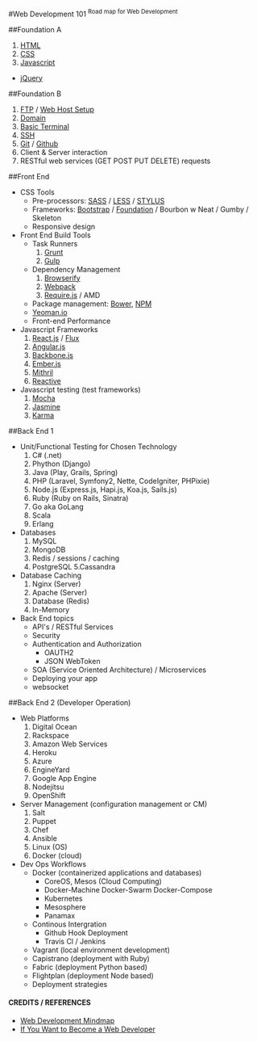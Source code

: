 #Web Development 101
<sup>Road map for Web Development</sup>

##Foundation A
1. [HTML](https://www.google.com/search?q=how+to+html&ie=utf-8&oe=utf-8#q=learn+html)
2. [CSS](https://www.google.com/search?q=how+to+html&ie=utf-8&oe=utf-8#q=learn+CSS)
3. [Javascript](https://www.javascript.com/)
  * [jQuery](https://learn.jquery.com/)

##Foundation B
1. [FTP](https://www.google.com/webhp?hl=en#hl=en&q=how+to+ftp) / [Web Host Setup](https://www.google.com/webhp?hl=en#hl=en&q=web+host)
2. [Domain](https://www.google.com/webhp?hl=en#hl=en&q=domain)
3. [Basic Terminal](https://www.google.com/webhp?hl=en#hl=en&q=how+to+terminal)
4. [SSH](https://www.google.com/webhp?hl=en#hl=en&q=how+to+ssh)
5. [Git](https://www.google.com/webhp?hl=en#hl=en&q=how+to+git) / [Github](github.com)
6. Client & Server interaction
7. RESTful web services (GET POST PUT DELETE) requests

##Front End
- CSS Tools
  - Pre-processors: [SASS](http://sass-lang.com/) / [LESS](http://lesscss.org/) / [STYLUS](https://learnboost.github.io/stylus/)
  - Frameworks: [Bootstrap](http://getbootstrap.com/) / [Foundation](http://foundation.zurb.com/) / Bourbon w Neat / Gumby / Skeleton
  - Responsive design
- Front End Build Tools
  - Task Runners
    1. [Grunt](http://gruntjs.com/)
    2. [Gulp](http://gulpjs.com/)
  - Dependency Management
    1. [Browserify](http://browserify.org/)
    2. [Webpack](http://webpack.github.io/)
    3. [Require.js](http://requirejs.org/) / AMD
  - Package management: [Bower](http://bower.io/), [NPM](https://www.npmjs.com/)
  - [Yeoman.io](http://yeoman.io/)
  - Front-end Performance
- Javascript Frameworks
  1. [React.js](http://facebook.github.io/react/) / [Flux](https://github.com/facebook/flux)
  2. [Angular.js](https://angularjs.org/)
  3. [Backbone.js](http://backbonejs.org/)
  4. [Ember.js](http://emberjs.com/)
  5. [Mithril](https://lhorie.github.io/mithril/)
  6. [Reactive](http://www.ractivejs.org/)
- Javascript testing (test frameworks)
  1. [Mocha](http://mochajs.org/)
  2. [Jasmine](http://jasmine.github.io/)
  3. [Karma](http://karma-runner.github.io/)

##Back End 1
- Unit/Functional Testing for Chosen Technology
  1. C# (.net)
  2. Phython (Django)
  3. Java (Play, Grails, Spring)
  4. PHP (Laravel, Symfony2, Nette, CodeIgniter, PHPixie)
  5. Node.js (Express.js, Hapi.js, Koa.js, Sails.js)
  6. Ruby (Ruby on Rails, Sinatra)
  7. Go aka GoLang
  8. Scala
  9. Erlang
- Databases
  1. MySQL
  2. MongoDB
  3. Redis / sessions / caching
  4. PostgreSQL
  5.Cassandra
- Database Caching
  1. Nginx (Server)
  2. Apache (Server)
  3. Database (Redis)
  4. In-Memory
- Back End topics
  - API's / RESTful Services
  - Security
  - Authentication and Authorization
    - OAUTH2
    - JSON WebToken
  - SOA (Service Oriented Architecture) / Microservices
  - Deploying your app
  - websocket

##Back End 2 (Developer Operation)
- Web Platforms
  1. Digital Ocean
  2. Rackspace
  3. Amazon Web Services
  4. Heroku
  5. Azure
  6. EngineYard
  7. Google App Engine
  8. Nodejitsu
  9. OpenShift
- Server Management (configuration management or CM)
  1. Salt
  2. Puppet
  3. Chef
  4. Ansible
  5. Linux (OS)
  6. Docker (cloud)
- Dev Ops Workflows
  - Docker (containerized applications and databases)
    - CoreOS, Mesos (Cloud Computing)
    - Docker-Machine Docker-Swarm Docker-Compose
    - Kubernetes
    - Mesosphere
    - Panamax
  - Continous Intergration
    - Github Hook Deployment
    - Travis Cl / Jenkins
  - Vagrant (local environment development)
  - Capistrano (deployment with Ruby)
  - Fabric (deployment Python based)
  - Flightplan (deployment Node based)
  - Deployment strategies


#### CREDITS / REFERENCES
- [Web Development Mindmap](https://coggle.it/diagram/52e97f8c5a143de239005d1b/56212c4e4c505e0045c0d3bda59b77e5977c2c9bd40f3fd0b451bdcf8da4aa52)
- [If You Want to Become a Web Developer](https://www.youtube.com/watch?v=pB0WvcxTbCA)
